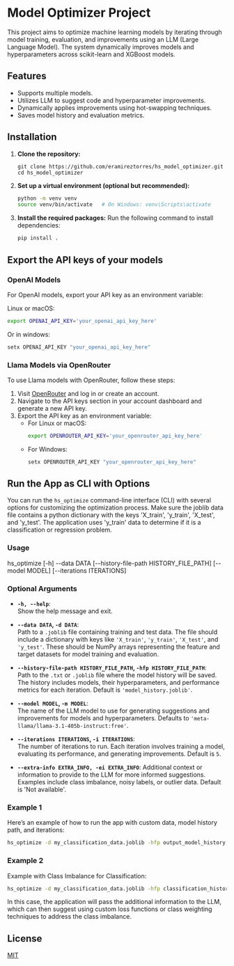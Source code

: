 # Model Optimizer Project

This project aims to optimize machine learning models by iterating through model training, evaluation, and improvements using an LLM (Large Language Model). The system dynamically improves models and hyperparameters across scikit-learn and XGBoost models.

## Features
- Supports multiple models.
- Utilizes LLM to suggest code and hyperparameter improvements.
- Dynamically applies improvements using hot-swapping techniques.
- Saves model history and evaluation metrics.

## Installation

1. **Clone the repository:**
    ```
    git clone https://github.com/eramireztorres/hs_model_optimizer.git
    cd hs_model_optimizer
    ```
    
2. **Set up a virtual environment (optional but recommended):**
    ```bash
    python -m venv venv
    source venv/bin/activate   # On Windows: venv\Scripts\activate
    ```

3. **Install the required packages:**
    Run the following command to install dependencies:
    ```bash
    pip install .
    ```

## Export the API keys of your models

### OpenAI Models

For OpenAI models, export your API key as an environment variable:

Linux or macOS:

```bash
export OPENAI_API_KEY='your_openai_api_key_here'
```

Or in windows:

```bash
setx OPENAI_API_KEY "your_openai_api_key_here"
```

### Llama Models via OpenRouter

To use Llama models with OpenRouter, follow these steps:

1. Visit [OpenRouter](https://openrouter.ai/) and log in or create an account.
2. Navigate to the API keys section in your account dashboard and generate a new API key.
3. Export the API key as an environment variable:
   - For Linux or macOS:
     ```bash
     export OPENROUTER_API_KEY='your_openrouter_api_key_here'
     ```
   - For Windows:
     ```bash
     setx OPENROUTER_API_KEY "your_openrouter_api_key_here"
     ```

## Run the App as CLI with Options

You can run the `hs_optimize` command-line interface (CLI) with several options for customizing the optimization process.
Make sure the joblib data file contains a python dictionary with the keys 'X_train', 'y_train', 'X_test', and 'y_test'.
The application uses 'y_train' data to determine if it is a classification or regression problem.

### Usage

hs_optimize [-h] --data DATA [--history-file-path HISTORY_FILE_PATH] [--model MODEL] [--iterations ITERATIONS]


### Optional Arguments

- **`-h, --help`**:  
  Show the help message and exit.

- **`--data DATA`, `-d DATA`**:  
  Path to a `.joblib` file containing training and test data. The file should include a dictionary with keys like `'X_train'`, `'y_train'`, `'X_test'`, and `'y_test'`. These should be NumPy arrays representing the feature and target datasets for model training and evaluation.

- **`--history-file-path HISTORY_FILE_PATH`, `-hfp HISTORY_FILE_PATH`**:  
  Path to the `.txt`  or `.joblib` file where the model history will be saved. The history includes models, their hyperparameters, and performance metrics for each iteration. Default is `'model_history.joblib'`.

- **`--model MODEL`, `-m MODEL`**:  
  The name of the LLM model to use for generating suggestions and improvements for models and hyperparameters. Defaults to `'meta-llama/llama-3.1-405b-instruct:free'`.

- **`--iterations ITERATIONS`, `-i ITERATIONS`**:  
  The number of iterations to run. Each iteration involves training a model, evaluating its performance, and generating improvements. Default is `5`.


- **`--extra-info EXTRA_INFO, -ei EXTRA_INFO`**:
   Additional context or information to provide to the LLM for more informed suggestions. Examples include class imbalance, noisy labels, or outlier data. Default is 'Not available'.

### Example 1

Here’s an example of how to run the app with custom data, model history path, and iterations:

```bash
hs_optimize -d my_classification_data.joblib -hfp output_model_history.joblib -i 10 -m gpt-4o
```

### Example 2

Example with Class Imbalance for Classification:

```bash
hs_optimize -d my_classification_data.joblib -hfp classification_history.txt -i 10 --extra-info "Binary classification with class imbalance, 4:1 ratio between class 0 and class 1."
```

In this case, the application will pass the additional information to the LLM, which can then suggest using custom loss functions or class weighting techniques to address the class imbalance.

## License
[MIT](LICENSE)

